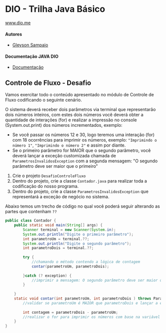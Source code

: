 # DIO - Trilha Java Básico
www.dio.me

#### Autores
- [Gleyson Sampaio](https://github.com/glysns)

#### Documentação JAVA DIO
- [Documentação](https://felipe-silva-aguiar.gitbook.io/dio-java/gitbook/controle-de-fluxo/estruturas-excepcionais)

## Controle de Fluxo - Desafio

Vamos exercitar todo o conteúdo apresentado no módulo de Controle de Fluxo codificando o seguinte cenário.

O sistema deverá receber dois parâmetros via terminal que representarão dois números inteiros, com estes dois números você deverá obter a quantidade de interações (for) e realizar a impressão no console (System.out.print) dos números incrementados, exemplo:

* Se você passar os números 12 e 30, logo teremos uma interação (for) com 18 ocorrências para imprimir os números, exemplo: `"Imprimindo o número 1"`, `"Imprimindo o número 2"` e assim por diante.
* Se o primeiro parâmetro for MAIOR que o segundo parâmetro, você deverá lançar a exceção customizada chamada de `ParametrosInvalidosException` com a segunda mensagem: "O segundo parâmetro deve ser maior que o primeiro"   


1. Crie o projeto `DesafioControleFluxo`
2. Dentro do projeto, crie a classe `Contador.java` para realizar toda a codificação do nosso programa.
3. Dentro do projeto, crie a classe `ParametrosInvalidosException` que representará a exceção de negócio no sistema. 

Abaixo temos um trecho de código no qual você poderá seguir alterando as partes que contenham `??`

```java
public class Contador {
	public static void main(String[] args) {
		Scanner terminal = new Scanner(System.in);
		System.out.println("Digite o primeiro parâmetro");
		int parametroUm = terminal.??;
		System.out.println("Digite o segundo parâmetro");
		int parametroDois = terminal.??;
		
		try {
			//chamando o método contendo a lógica de contagem
			contar(parametroUm, parametroDois);
		
		}catch (? exception) {
			//imprimir a mensagem: O segundo parâmetro deve ser maior que o primeiro
		}
		
	}
	static void contar(int parametroUm, int parametroDois ) throws ParametrosInvalidosException {
		//validar se parametroUm é MAIOR que parametroDois e lançar a exceção
		
		int contagem = parametroDois - parametroUm;
		//realizar o for para imprimir os números com base na variável contagem
	}
}
```
